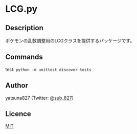 # LCG.py

## Description
ポケモンの乱数調整用のLCGクラスを提供するパッケージです。

## Commands
test: `python -m unittest discover tests`

## Author
yatsuna827 (Twitter: [@sub_827](https://twitter.com/sub_827))

## Licence
[MIT](https://github.com/kotabrog/ft_mini_ls/blob/main/LICENSE)
